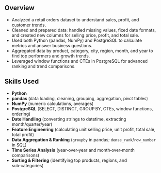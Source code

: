 ## Overview

- Analyzed a retail orders dataset to understand sales, profit, and customer trends.  
- Cleaned and prepared data: handled missing values, fixed date formats, and created new columns for selling price, profit, and total sale.  
- Used both Python (pandas, NumPy) and PostgreSQL to calculate metrics and answer business questions.  
- Aggregated data by product, category, city, region, month, and year to find top performers and growth trends.  
- Leveraged window functions and CTEs in PostgreSQL for advanced ranking and trend comparisons.

## Skills Used

- **Python**  
- **pandas** (data loading, cleaning, grouping, aggregation, pivot tables)  
- **NumPy** (numeric calculations, averages)  
- **PostgreSQL** (SELECT, DISTINCT, GROUP BY, CTEs, window functions, ordering)  
- **Date Handling** (converting strings to datetime, extracting month/quarter/year)  
- **Feature Engineering** (calculating unit selling price, unit profit, total sale, total profit)  
- **Data Aggregation & Ranking** (`groupby` in pandas; `dense_rank`/`row_number` in SQL)  
- **Time Series Analysis** (year‑over‑year and month‑over‑month comparisons)  
- **Sorting & Filtering** (identifying top products, regions, and sub‑categories)  

